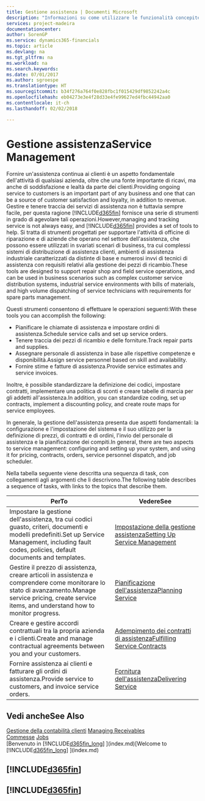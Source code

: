 ```yaml
---
title: Gestione assistenza | Documenti Microsoft
description: "Informazioni su come utilizzare le funzionalità concepite per supportare l'attività di officine di riparazione e le operazioni di assistenza su campo."
services: project-madeira
documentationcenter: 
author: SorenGP
ms.service: dynamics365-financials
ms.topic: article
ms.devlang: na
ms.tgt_pltfrm: na
ms.workload: na
ms.search.keywords: 
ms.date: 07/01/2017
ms.author: sgroespe
ms.translationtype: HT
ms.sourcegitcommit: b34f276a764f0e828fbc1f015429df9852242a4c
ms.openlocfilehash: eb04273e3e4f28d33e4fe99627ed4fbc44942aa0
ms.contentlocale: it-ch
ms.lasthandoff: 02/02/2018

---
```

# <a name="service-management"></a><span data-ttu-id="e18d5-103">Gestione assistenza</span><span class="sxs-lookup"><span data-stu-id="e18d5-103">Service Management</span></span>
<span data-ttu-id="e18d5-104">Fornire un'assistenza continua ai clienti è un aspetto fondamentale dell'attività di qualsiasi azienda, oltre che una fonte importante di ricavi, ma anche di soddisfazione e lealtà da parte dei clienti.</span><span class="sxs-lookup"><span data-stu-id="e18d5-104">Providing ongoing service to customers is an important part of any business and one that can be a source of customer satisfaction and loyalty, in addition to revenue.</span></span> <span data-ttu-id="e18d5-105">Gestire e tenere traccia dei servizi di assistenza non è tuttavia sempre facile, per questa ragione [!INCLUDE[d365fin](includes/d365fin_md.md)] fornisce una serie di strumenti in grado di agevolare tali operazioni.</span><span class="sxs-lookup"><span data-stu-id="e18d5-105">However,managing and tracking service is not always easy, and [!INCLUDE[d365fin](includes/d365fin_md.md)] provides a set of tools to help.</span></span> <span data-ttu-id="e18d5-106">Si tratta di strumenti progettati per supportare l'attività di officine di riparazione e di aziende che operano nel settore dell'assistenza, che possono essere utilizzati in svariati scenari di business, tra cui complessi sistemi di distribuzione di assistenza clienti, ambienti di assistenza industriale caratterizzati da distinte di base e numerosi invvi di tecnici di assistenza con requisiti relativi alla gestione dei pezzi di ricambio.</span><span class="sxs-lookup"><span data-stu-id="e18d5-106">These tools are designed to support repair shop and field service operations, and can be used in business scenarios such as complex customer service distribution systems, industrial service environments with bills of materials, and high volume dispatching of service technicians with requirements for spare parts management.</span></span>  

 <span data-ttu-id="e18d5-107">Questi strumenti consentono di effettuare le operazioni seguenti:</span><span class="sxs-lookup"><span data-stu-id="e18d5-107">With these tools you can accomplish the following:</span></span>  

* <span data-ttu-id="e18d5-108">Pianificare le chiamate di assistenza e impostare ordini di assistenza.</span><span class="sxs-lookup"><span data-stu-id="e18d5-108">Schedule service calls and set up service orders.</span></span>  
* <span data-ttu-id="e18d5-109">Tenere traccia dei pezzi di ricambio e delle forniture.</span><span class="sxs-lookup"><span data-stu-id="e18d5-109">Track repair parts and supplies.</span></span>  
* <span data-ttu-id="e18d5-110">Assegnare personale di assistenza in base alle rispettive competenze e disponibilità.</span><span class="sxs-lookup"><span data-stu-id="e18d5-110">Assign service personnel based on skill and availability.</span></span>  
* <span data-ttu-id="e18d5-111">Fornire stime e fatture di assistenza.</span><span class="sxs-lookup"><span data-stu-id="e18d5-111">Provide service estimates and service invoices.</span></span>  

<span data-ttu-id="e18d5-112">Inoltre, è possibile standardizzare la definizione dei codici, impostare contratti, implementare una politica di sconti e creare tabelle di marcia per gli addetti all'assistenza.</span><span class="sxs-lookup"><span data-stu-id="e18d5-112">In addition, you can standardize coding, set up contracts, implement a discounting policy, and create route maps for service employees.</span></span>  

<span data-ttu-id="e18d5-113">In generale, la gestione dell'assistenza presenta due aspetti fondamentali: la configurazione e l'impostazione del sistema e il suo utilizzo per la definizione di prezzi, di contratti e di ordini, l'invio del personale di assistenza e la pianificazione dei compiti.</span><span class="sxs-lookup"><span data-stu-id="e18d5-113">In general, there are two aspects to service management: configuring and setting up your system, and using it for pricing, contracts, orders, service personnel dispatch, and job scheduler.</span></span>  

<span data-ttu-id="e18d5-114">Nella tabella seguente viene descritta una sequenza di task, con collegamenti agli argomenti che li descrivono.</span><span class="sxs-lookup"><span data-stu-id="e18d5-114">The following table describes a sequence of tasks, with links to the topics that describe them.</span></span>   

|<span data-ttu-id="e18d5-115">**Per**</span><span class="sxs-lookup"><span data-stu-id="e18d5-115">**To**</span></span>|<span data-ttu-id="e18d5-116">**Vedere**</span><span class="sxs-lookup"><span data-stu-id="e18d5-116">**See**</span></span>|  
|------------|-------------|  
|<span data-ttu-id="e18d5-117">Impostare la gestione dell'assistenza, tra cui codici guasto, criteri, documenti e modelli predefiniti.</span><span class="sxs-lookup"><span data-stu-id="e18d5-117">Set up Service Management, including fault codes, policies, default documents and templates.</span></span>|[<span data-ttu-id="e18d5-118">Impostazione della gestione assistenza</span><span class="sxs-lookup"><span data-stu-id="e18d5-118">Setting Up Service Management</span></span>](service-setup-service.md)|  
|<span data-ttu-id="e18d5-119">Gestire il prezzo di assistenza, creare articoli in assistenza e comprendere come monitorare lo stato di avanzamento.</span><span class="sxs-lookup"><span data-stu-id="e18d5-119">Manage service pricing, create service items, and understand how to monitor progress.</span></span>|[<span data-ttu-id="e18d5-120">Pianificazione dell'assistenza</span><span class="sxs-lookup"><span data-stu-id="e18d5-120">Planning Service</span></span>](service-plan-service.md)|  
|<span data-ttu-id="e18d5-121">Creare e gestire accordi contrattuali tra la propria azienda e i clienti.</span><span class="sxs-lookup"><span data-stu-id="e18d5-121">Create and manage contractual agreements between you and your customers.</span></span>|[<span data-ttu-id="e18d5-122">Adempimento dei contratti di assistenza</span><span class="sxs-lookup"><span data-stu-id="e18d5-122">Fulfilling Service Contracts</span></span>](service-fulfill-service-contracts.md)|  
|<span data-ttu-id="e18d5-123">Fornire assistenza ai clienti e fatturare gli ordini di assistenza.</span><span class="sxs-lookup"><span data-stu-id="e18d5-123">Provide service to customers, and invoice service orders.</span></span>|[<span data-ttu-id="e18d5-124">Fornitura dell'assistenza</span><span class="sxs-lookup"><span data-stu-id="e18d5-124">Delivering Service</span></span>](service-deliver-service.md)|  

## <a name="see-also"></a><span data-ttu-id="e18d5-125">Vedi anche</span><span class="sxs-lookup"><span data-stu-id="e18d5-125">See Also</span></span>  
<span data-ttu-id="e18d5-126">[Gestione della contabilità clienti](receivables-manage-receivables.md) </span><span class="sxs-lookup"><span data-stu-id="e18d5-126">[Managing Receivables](receivables-manage-receivables.md) </span></span>  
<span data-ttu-id="e18d5-127">[Commesse](projects-how-create-jobs.md) </span><span class="sxs-lookup"><span data-stu-id="e18d5-127">[Jobs](projects-how-create-jobs.md) </span></span>  
<span data-ttu-id="e18d5-128">[Benvenuto in [!INCLUDE[d365fin_long](includes/d365fin_long_md.md)] ](index.md)</span><span class="sxs-lookup"><span data-stu-id="e18d5-128">[Welcome to [!INCLUDE[d365fin_long](includes/d365fin_long_md.md)] ](index.md)</span></span>

## [!INCLUDE[d365fin](includes/free_trial_md.md)]  
## [!INCLUDE[d365fin](includes/training_link_md.md)]

